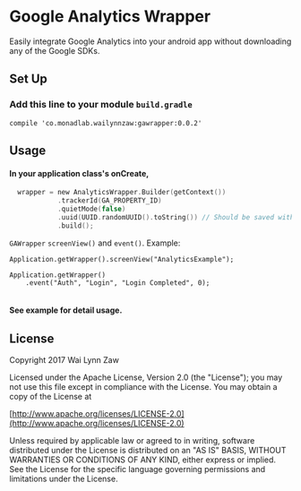# Google Analytics Wrapper

Easily integrate Google Analytics into your android app without downloading any of the Google SDKs.



## Set Up


### Add this line to your module ```build.gradle```
```	
compile 'co.monadlab.wailynnzaw:gawrapper:0.0.2'
```
## Usage
#### In your application class's onCreate,

```swift
  wrapper = new AnalyticsWrapper.Builder(getContext())
            .trackerId(GA_PROPERTY_ID)
            .quietMode(false)
            .uuid(UUID.randomUUID().toString()) // Should be saved with preferences for UUID
            .build();
```

``GAWrapper`` ``screenView()`` and ``event()``. Example:

```
Application.getWrapper().screenView("AnalyticsExample");

Application.getWrapper()
    .event("Auth", "Login", "Login Completed", 0);


```
#### See example for detail usage.

## License

Copyright 2017 Wai Lynn Zaw

Licensed under the Apache License, Version 2.0 (the "License");
you may not use this file except in compliance with the License.
You may obtain a copy of the License at

[http://www.apache.org/licenses/LICENSE-2.0](http://www.apache.org/licenses/LICENSE-2.0)
    
Unless required by applicable law or agreed to in writing, software
distributed under the License is distributed on an "AS IS" BASIS,
WITHOUT WARRANTIES OR CONDITIONS OF ANY KIND, either express or implied.
See the License for the specific language governing permissions and
limitations under the License.
